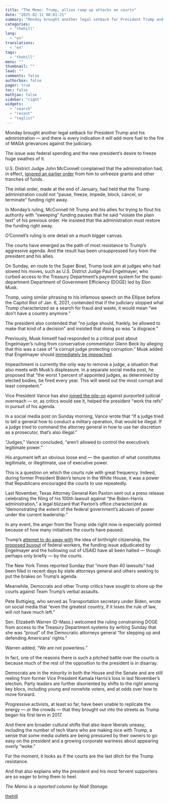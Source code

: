 ```yaml
---
title: "The Memo: Trump, allies ramp up attacks on courts"
date: "2025-02-11 08:01:21"
summary: "Monday brought another legal setback for President Trump and his administration — and there is every indication it will add more fuel to the fire of MAGA grievances against the judiciary. The issue was federal spending and the new president’s desire to freeze huge swathes of it. U.S. District Judge..."
categories:
  - "thehill"
lang:
  - "en"
translations:
  - "en"
tags:
  - "thehill"
menu: ""
thumbnail: ""
lead: ""
comments: false
authorbox: false
pager: true
toc: false
mathjax: false
sidebar: "right"
widgets:
  - "search"
  - "recent"
  - "taglist"
---
```


Monday brought another legal setback for President Trump and his administration — and there is every indication it will add more fuel to the fire of MAGA grievances against the judiciary.

The issue was federal spending and the new president’s desire to freeze huge swathes of it.

U.S. District Judge John McConnell complained that the administration had, in effect, [ignored an earlier order](https://thehill.com/regulation/court-battles/5136255-trump-federal-funding-freeze-comply/) from him to unfreeze grants and other tranches of funds.

The initial order, made at the end of January, had held that the Trump administration could not “pause, freeze, impede, block, cancel, or terminate” funding right away.

In Monday’s ruling, McConnell hit Trump and his allies for trying to flout his authority with “sweeping” funding pauses that he said “violate the plain text” of his previous order. He insisted that the administration must restore the funding right away.

O’Connell’s ruling is one detail on a much bigger canvas.

The courts have emerged as the path of most resistance to Trump’s aggressive agenda. And the result has been unsuppressed fury from the president and his allies.

On Sunday, en route to the Super Bowl, Trump took aim at judges who had slowed his moves, such as U.S. District Judge Paul Engelmayer, who curbed access to the Treasury Department’s payment system for the quasi-department Department of Government Efficiency (DOGE) led by Elon Musk.

Trump, using similar phrasing to his infamous speech on the Ellipse before the Capitol Riot of Jan. 6, 2021, contended that if the judiciary stopped what Trump characterized as a search for fraud and waste, it would mean “we don’t have a country anymore.”

The president also contended that “no judge should, frankly, be allowed to make that kind of a decision” and insisted that doing so was “a disgrace.”

Previously, Musk himself had responded to a critical post about Engelmayer’s ruling from conservative commentator Glenn Beck by alleging that this was a case of “a corrupt judge protecting corruption.” Musk added that Engelmayer should [immediately be impeached](https://thehill.com/policy/technology/5134725-elon-musk-impeachment-demand/).

Impeachment is currently the only way to remove a judge, a situation that also meets with Musk’s displeasure. In a separate social media post, he proposed that “the worst 1 percent of appointed judges, as determined by elected bodies, be fired every year. This will weed out the most corrupt and least competent.”

Vice President Vance has also [joined the pile-on](https://thehill.com/regulation/court-battles/5135004-jd-vance-courts-trump-orders/) against purported judicial overreach — or, as critics would see it, helped the president “work the refs” in pursuit of his agenda.

In a social media post on Sunday morning, Vance wrote that “if a judge tried to tell a general how to conduct a military operation, that would be illegal. If a judge tried to command the attorney general in how to use her discretion as a prosecutor, that’s also illegal.”

“Judges,” Vance concluded, “aren’t allowed to control the executive’s legitimate power.”

His argument left an obvious loose end — the question of what constitutes legitimate, or illegitimate, use of executive power.

This is a question on which the courts rule with great frequency. Indeed, during former President Biden’s tenure in the White House, it was a power that Republicans encouraged the courts to use repeatedly.

Last November, Texas Attorney General Ken Paxton sent out a press release celebrating the filing of his 100th lawsuit against “the Biden-Harris administration,” a legal blizzard that Paxton’s office characterized as “demonstrating the extent of the federal government’s abuses of power under the current leadership.”

In any event, the anger from the Trump side right now is especially pointed because of how many initiatives the courts have paused.

Trump’s [attempt to do away with](https://thehill.com/regulation/court-battles/5135920-judge-blocks-trump-birthright-order/) the idea of birthright citizenship, the [proposed buyout](https://thehill.com/regulation/court-battles/5136860-federal-judge-extends-buyout-deadline/) of federal workers, the funding issue adjudicated by Engelmayer and the hollowing out of USAID have all been halted — though perhaps only briefly — by the courts.

The New York Times reported Sunday that “more than 40 lawsuits” had been filed in recent days by state attorneys general and others seeking to put the brakes on Trump’s agenda.

Meanwhile, Democrats and other Trump critics have sought to shore up the courts against Team Trump’s verbal assaults.

Pete Buttigieg, who served as Transportation secretary under Biden, wrote on social media that “even the greatest country, if it loses the rule of law, will not have much left.”

Sen. Elizabeth Warren (D-Mass.) welcomed the ruling constraining DOGE from access to the Treasury Department systems by writing Sunday that she was “proud” of the Democratic attorneys general “for stepping up and defending Americans’ rights.”

Warren added, “We are not powerless.”

In fact, one of the reasons there is such a pitched battle over the courts is because much of the rest of the opposition to the president is in disarray.

Democrats are in the minority in both the House and the Senate and are still reeling from former Vice President Kamala Harris’s loss in last November’s election. Party leaders are further disoriented by shifts to the right among key blocs, including young and nonwhite voters, and at odds over how to move forward.

Progressive activists, at least so far, have been unable to replicate the energy — or the crowds — that they brought out into the streets as Trump began his first term in 2017.

And there are broader cultural shifts that also leave liberals uneasy, including the number of tech titans who are making nice with Trump, a sense that some media outlets are being pressured by their owners to go easy on the president and a growing corporate wariness about appearing overly “woke.”

For the moment, it looks as if the courts are the last ditch for the Trump resistance.

And that also explains why the president and his most fervent supporters are so eager to bring them to heel.

*The Memo is a reported column by Niall Stanage.*

[thehill](https://thehill.com/homenews/administration/5137035-trump-musk-vance-attack-courts-judges/)
